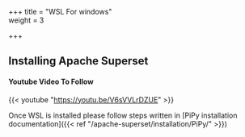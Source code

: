 +++
title = "WSL For windows"  
weight = 3

+++

## Installing Apache Superset
#### Youtube Video To Follow
{{< youtube "https://youtu.be/V6sVVLrDZUE" >}}

Once WSL is installed please follow steps written in [PiPy installation documentation]({{< ref "/apache-superset/installation/PiPy/" >}})
